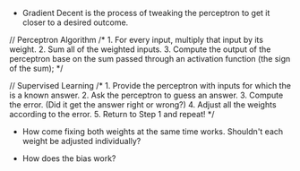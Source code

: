 - Gradient Decent is the process of tweaking the perceptron to get it closer to a desired outcome.

// Perceptron Algorithm
/*
    1. For every input, multiply that input by its weight.
    2. Sum all of the weighted inputs.
    3. Compute the output of the perceptron base on the sum
    passed through an activation function (the sign of the sum);
*/

// Supervised Learning
/*
    1. Provide the perceptron with inputs for which the is a known answer.
    2. Ask the perceptron to guess an answer.
    3. Compute the error. (Did it get the answer right or wrong?)
    4. Adjust all the weights according to the error.
    5. Return to Step 1 and repeat!
*/

- How come fixing both weights at the same time works. Shouldn't each weight be adjusted individually? 

- How does the bias work?